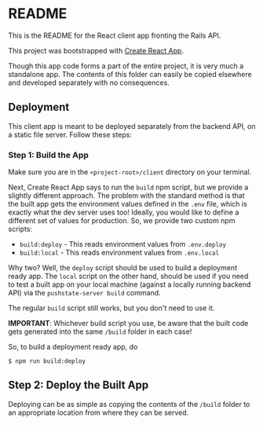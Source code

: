# README

This is the README for the React client app fronting the Rails API.

This project was bootstrapped with
[Create React App](https://github.com/facebookincubator/create-react-app).

Though this app code forms a part of the entire project, it is very much a
standalone app. The contents of this folder can easily be copied elsewhere and
developed separately with no consequences.

## Deployment

This client app is meant to be deployed separately from the backend API, on a
static file server. Follow these steps:

### Step 1: Build the App

Make sure you are in the `<project-root>/client` directory on your terminal.

Next, Create React App says to run the `build` npm script, but we provide a
slightly different approach. The problem with the standard method is that the
built app gets the environment values defined in the `.env` file, which is
exactly what the dev server uses too! Ideally, you would like to define a
different set of values for production. So, we provide two custom npm scripts:

* `build:deploy` - This reads environment values from `.env.deploy`
* `build:local` - This reads environment values from `.env.local`

Why two? Well, the `deploy` script should be used to build a deployment ready
app. The `local` script on the other hand, should be used if you need to test
a built app on your local machine (against a locally running backend API) via
the `pushstate-server build` command.

The regular `build` script still works, but you don't need to use it.

**IMPORTANT**: Whichever build script you use, be aware that the built code gets
generated into the same `/build` folder in each case!

So, to build a deployment ready app, do

    $ npm run build:deploy

## Step 2: Deploy the Built App

Deploying can be as simple as copying the contents of the `/build` folder to an
appropriate location from where they can be served.
